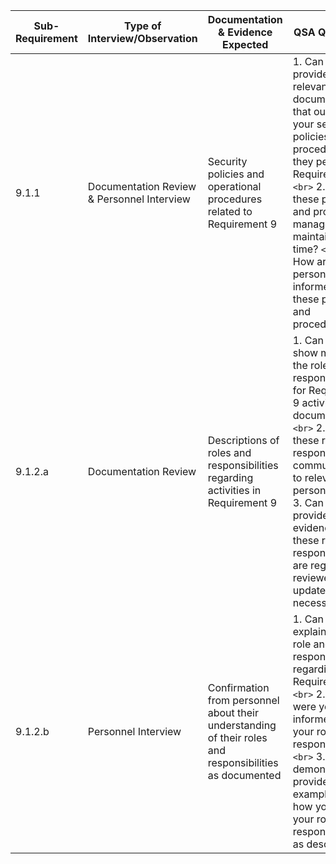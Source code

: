 
| Sub-Requirement | Type of Interview/Observation              | Documentation & Evidence Expected                                                                       | QSA Questions                                                                                                                                                                                                                                                                                                            |
| --------------- | ------------------------------------------ | ------------------------------------------------------------------------------------------------------- | ------------------------------------------------------------------------------------------------------------------------------------------------------------------------------------------------------------------------------------------------------------------------------------------------------------------------ |
| 9.1.1           | Documentation Review & Personnel Interview | Security policies and operational procedures related to Requirement 9                                   | 1. Can you provide the relevant documentation that outlines your security policies and procedures as they pertain to Requirement 9?`<br>` 2. How are these policies and procedures managed and maintained over time? `<br>` 3. How are personnel informed about these policies and procedures?                       |
| 9.1.2.a         | Documentation Review                       | Descriptions of roles and responsibilities regarding activities in Requirement 9                        | 1. Can you show me where the roles and responsibilities for Requirement 9 activities are documented?`<br>` 2. How are these roles and responsibilities communicated to relevant personnel? `<br>` 3. Can you provide evidence that these roles and responsibilities are regularly reviewed and updated if necessary? |
| 9.1.2.b         | Personnel Interview                        | Confirmation from personnel about their understanding of their roles and responsibilities as documented | 1. Can you explain your role and responsibilities regarding Requirement 9?`<br>` 2. How were you informed about your roles and responsibilities? `<br>` 3. Can you demonstrate or provide examples of how you fulfill your roles and responsibilities as described?                                                  |
